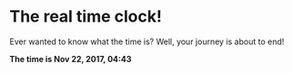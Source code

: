 # The real time clock!

Ever wanted to know what the time is? Well, your journey is about to end!

**The time is Nov 22, 2017, 04:43**